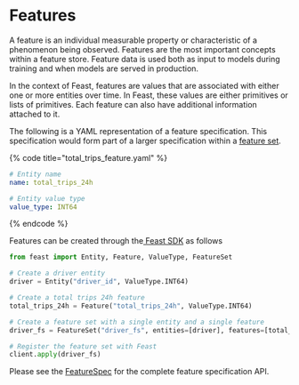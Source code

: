# Features

A feature is an individual measurable property or characteristic of a phenomenon being observed. Features are the most important concepts within a feature store. Feature data is used both as input to models during training and when models are served in production.

In the context of Feast, features are values that are associated with either one or more entities over time. In Feast, these values are either primitives or lists of primitives. Each feature can also have additional information attached to it. 

The following is a YAML representation of a feature specification. This specification would form part of a larger specification within a [feature set](feature-sets.md).

{% code title="total\_trips\_feature.yaml" %}
```yaml
# Entity name
name: total_trips_24h

# Entity value type
value_type: INT64
```
{% endcode %}

 Features can be created through the[ Feast SDK](../getting-started/connecting-to-feast-1/connecting-to-feast.md) as follows

```python
from feast import Entity, Feature, ValueType, FeatureSet

# Create a driver entity
driver = Entity("driver_id", ValueType.INT64)

# Create a total trips 24h feature
total_trips_24h = Feature("total_trips_24h", ValueType.INT64)

# Create a feature set with a single entity and a single feature
driver_fs = FeatureSet("driver_fs", entities=[driver], features=[total_trips_24h])

# Register the feature set with Feast
client.apply(driver_fs)
```

Please see the [FeatureSpec](https://api.docs.feast.dev/grpc/feast.core.pb.html#FeatureSpec) for the complete feature specification API.


